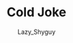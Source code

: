 ---
media: "images/art/lazy_shyguy/clown.png"
title: Cold Joke
author: [Lazy_Shyguy]
desc: At least they seem happy.
---